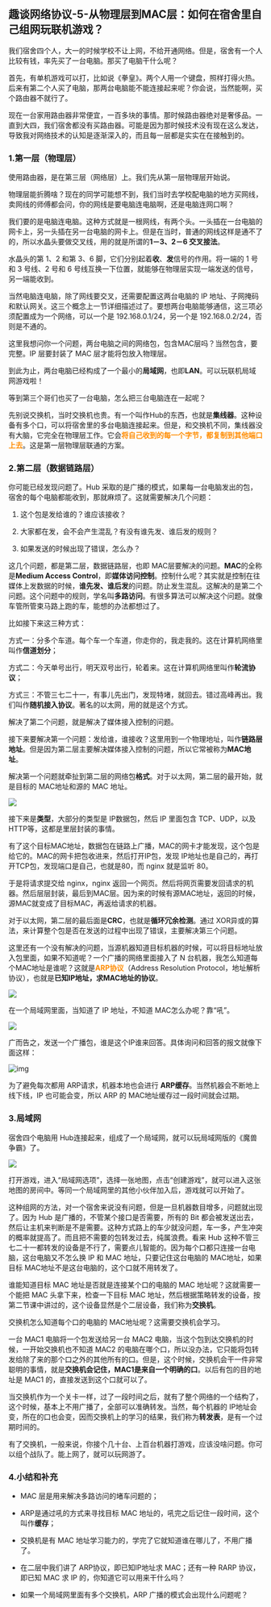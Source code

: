 ## 趣谈网络协议-5-从物理层到MAC层：如何在宿舍里自己组网玩联机游戏？

我们宿舍四个人，大一的时候学校不让上网，不给开通网络。但是，宿舍有一个人比较有钱，率先买了一台电脑。那买了电脑干什么呢？ 

首先，有单机游戏可以打，比如说《拳皇》。两个人用一个键盘，照样打得火热。后来有第二个人买了电脑，那两台电脑能不能连接起来呢？你会说，当然能啊，买个路由器不就行了。 

现在一台家用路由器非常便宜，一百多块的事情。那时候路由器绝对是奢侈品。一直到大四，我们宿舍都没有买路由器。可能是因为那时候技术没有现在这么发达，导致我对网络技术的认知是逐渐深入的，而且每一层都是实实在在接触到的。 

### 1.第一层（物理层）

使用路由器，是在第三层（网络层）上。我们先从第一层物理层开始说。 

物理层能折腾啥？现在的同学可能想不到，我们当时去学校配电脑的地方买网线，卖网线的师傅都会问，你的网线是要电脑连电脑啊，还是电脑连网口啊？ 

我们要的是电脑连电脑。这种方式就是一根网线，有两个头。一头插在一台电脑的网卡上，另一头插在另一台电脑的网卡上。但是在当时，普通的网线这样是通不了的，所以水晶头要做交叉线，用的就是所谓的**1－3、2－6 交叉接法**。 

水晶头的第 1、2 和第 3、6 脚，它们分别起着**收**、**发**信号的作用。将一端的 1 号和 3 号线、2 号和 6 号线互换一下位置，就能够在物理层实现一端发送的信号，另一端能收到。 

当然电脑连电脑，除了网线要交叉，还需要配置这两台电脑的 IP 地址、子网掩码和默认网关。这三个概念上一节详细描述过了。要想两台电脑能够通信，这三项必须配置成为一个网络，可以一个是 192.168.0.1/24，另一个是 192.168.0.2/24，否则是不通的。 

这里我想问你一个问题，两台电脑之间的网络包，包含MAC层吗？当然包含，要完整。IP 层要封装了 MAC 层才能将包放入物理层。 

到此为止，两台电脑已经构成了一个最小的**局域网**，也即**LAN**。可以玩联机局域网游戏啦！ 

等到第三个哥们也买了一台电脑，怎么把三台电脑连在一起呢？ 

先别说交换机，当时交换机也贵。有一个叫作Hub的东西，也就是**集线器**。这种设备有多个口，可以将宿舍里的多台电脑连接起来。但是，和交换机不同，集线器没有大脑，它完全在物理层工作。它会<font color=#FF8C00>**将自己收到的每一个字节，都复制到其他端口上去**</font>。这是第一层物理层联通的方案。 

### **2.第二层（数据链路层）**

你可能已经发现问题了。Hub 采取的是广播的模式，如果每一台电脑发出的包，宿舍的每个电脑都能收到，那就麻烦了。这就需要解决几个问题： 

1. 这个包是发给谁的？谁应该接收？ 

2. 大家都在发，会不会产生混乱？有没有谁先发、谁后发的规则？ 

3. 如果发送的时候出现了错误，怎么办？ 

这几个问题，都是第二层，数据链路层，也即 MAC层要解决的问题。**MAC**的全称是**Medium Access Control**，即**媒体访问控制**。控制什么呢？其实就是控制在往媒体上发数据的时候，**谁先发、谁后发**的问题。防止发生混乱。这解决的是第二个问题。这个问题中的规则，学名叫**多路访问**。有很多算法可以解决这个问题。就像车管所管束马路上跑的车，能想的办法都想过了。 

比如接下来这三种方式： 

方式一：分多个车道。每个车一个车道，你走你的，我走我的。这在计算机网络里叫作**信道划分**； 

方式二：今天单号出行，明天双号出行，轮着来。这在计算机网络里叫作**轮流协议**； 

方式三：不管三七二十一，有事儿先出门，发现特堵，就回去。错过高峰再出。我们叫作**随机接入协议**。著名的以太网，用的就是这个方式。 

解决了第二个问题，就是解决了媒体接入控制的问题。 

接下来要解决第一个问题：发给谁，谁接收？这里用到一个物理地址，叫作**链路层地址**。但是因为第二层主要解决媒体接入控制的问题，所以它常被称为**MAC地址**。 

解决第一个问题就牵扯到第二层的网络包**格式**。对于以太网，第二层的最开始，就是目标的 MAC地址和源的 MAC 地址。 

![](images/NetworkProtocol-05-01.jpg)

接下来是**类型**，大部分的类型是 IP数据包，然后 IP 里面包含 TCP、UDP，以及HTTP等，这都是里层封装的事情。 

有了这个目标MAC地址，数据包在链路上广播，MAC的网卡才能发现，这个包是给它的。MAC的网卡把包收进来，然后打开IP包，发现 IP地址也是自己的，再打开TCP包，发现端口是自己，也就是80，而 nginx 就是监听 80。 

于是将请求提交给 nginx，nginx 返回一个网页。然后将网页需要发回请求的机器。然后层层封装，最后到MAC层。因为来的时候有源MAC地址，返回的时候，源MAC就变成了目标MAC，再返给请求的机器。 

对于以太网，第二层的最后面是**CRC**，也就是**循环冗余检测**。通过 XOR异或的算法，来计算整个包是否在发送的过程中出现了错误，主要解决第三个问题。 

这里还有一个没有解决的问题，当源机器知道目标机器的时候，可以将目标地址放入包里面，如果不知道呢？一个广播的网络里面接入了 N 台机器，我怎么知道每个MAC地址是谁呢？这就是<font color=#FF8C00>**ARP协议**</font>（Address Resolution Protocol，地址解析协议），也就是**已知IP地址，求MAC地址的协议**。 

![](images/NetworkProtocol-05-02.jpg)

在一个局域网里面，当知道了 IP 地址，不知道 MAC怎么办呢？靠“吼”。

![](images/NetworkProtocol-05-03.jpg)

广而告之，发送一个广播包，谁是这个IP谁来回答。具体询问和回答的报文就像下面这样： 



![img](images/NetworkProtocol-05-04.jpg)



为了避免每次都用 ARP请求，机器本地也会进行 **ARP缓存**。当然机器会不断地上线下线，IP 也可能会变，所以 ARP 的 MAC地址缓存过一段时间就会过期。 



### **3.局域网**

宿舍四个电脑用 Hub连接起来，组成了一个局域网，就可以玩局域网版的《魔兽争霸》了。 

![](images/NetworkProtocol-05-05.jpg)

打开游戏，进入“局域网选项”，选择一张地图，点击“创建游戏”，就可以进入这张地图的房间中。等同一个局域网里的其他小伙伴加入后，游戏就可以开始了。 

这种组网的方法，对一个宿舍来说没有问题，但是一旦机器数目增多，问题就出现了。因为 Hub 是广播的，不管某个接口是否需要，所有的 Bit 都会被发送出去，然后让主机来判断是不是需要。这种方式路上的车少就没问题，车一多，产生冲突的概率就提高了。而且把不需要的包转发过去，纯属浪费。看来 Hub 这种不管三七二十一都转发的设备是不行了，需要点儿智能的。因为每个口都只连接一台电脑，这台电脑又不怎么换 IP 和 MAC 地址，只要记住这台电脑的 MAC地址，如果目标 MAC地址不是这台电脑的，这个口就不用转发了。 

谁能知道目标 MAC 地址是否就是连接某个口的电脑的 MAC 地址呢？这就需要一个能把 MAC 头拿下来，检查一下目标 MAC 地址，然后根据策略转发的设备，按第二节课中讲过的，这个设备显然是个二层设备，我们称为**交换机**。 

交换机怎么知道每个口的电脑的 MAC地址呢？这需要交换机会学习。 

一台 MAC1 电脑将一个包发送给另一台 MAC2 电脑，当这个包到达交换机的时候，一开始交换机也不知道 MAC2 的电脑在哪个口，所以没办法，它只能将包转发给除了来的那个口之外的其他所有的口。但是，这个时候，交换机会干一件非常聪明的事情，就是**交换机会记住，MAC1是来自一个明确的口**。以后有包的目的地址是 MAC1 的，直接发送到这个口就可以了。 

当交换机作为一个关卡一样，过了一段时间之后，就有了整个网络的一个结构了，这个时候，基本上不用广播了，全部可以准确转发。当然，每个机器的 IP地址会变，所在的口也会变，因而交换机上的学习的结果，我们称为**转发表**，是有一个过期时间的。 

有了交换机，一般来说，你接个几十台、上百台机器打游戏，应该没啥问题。你可以组个战队了。能上网了，就可以玩网游了。 

### 4.小结和补充

- MAC 层是用来解决多路访问的堵车问题的； 

- ARP是通过吼的方式来寻找目标 MAC 地址的，吼完之后记住一段时间，这个叫作**缓存**； 

- 交换机是有 MAC 地址学习能力的，学完了它就知道谁在哪儿了，不用广播了。 



- 在二层中我们讲了 ARP协议，即已知IP地址求 MAC；还有一种 RARP 协议，即已知 MAC 求 IP 的，你知道它可以用来干什么吗？ 

- 如果一个局域网里面有多个交换机，ARP 广播的模式会出现什么问题呢？ 